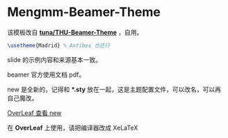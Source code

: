 # Mengmm-Beamer-Theme

该模板改自 [**tuna/THU-Beamer-Theme**](https://github.com/tuna/THU-Beamer-Theme) ，自用。

```latex
\usetheme{Madrid} % Antibes 也还行
```

slide 的示例内容和来源基本一致。

beamer 官方使用文档 pdf。

new 是全新的，记得和 **\*.sty** 放在一起，这是主题配置文件，可以改名，可以再自己魔改。

[OverLeaf 查看 new](https://cn.overleaf.com/read/rjsqhyxtvtcr#8caec8)

在 **OverLeaf** 上使用，请把编译器改成 XeLaTeX